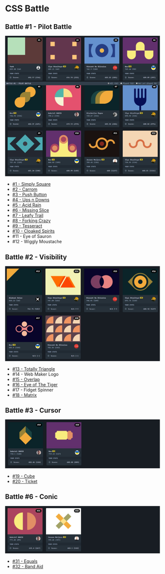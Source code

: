 # CSS Battle

## Battle #1 - Pilot Battle
![Pilot Battle](./1-Pilot-Battle/images/0-pilot-battle.jpeg)
* [#1 - Simply Square](./1-Pilot-Battle/1-Simply-Square.md)
* [#2 - Carrom](./1-Pilot-Battle/2-Carrom.md)
* [#3 - Push Button](./1-Pilot-Battle/3-Push-Button.md)
* [#4 - Ups n Downs](./1-Pilot-Battle/4-Ups-n-Down.md)
* [#5 - Acid Rain](./1-Pilot-Battle/5-Acid-Rain.md)
* [#6 - Missing Slice](./1-Pilot-Battle/6-Missing-Slice.md)
* [#7 - Leafy Trail](./1-Pilot-Battle/7-Leafy-Trail.md)
* [#8 - Forking Crazy](./1-Pilot-Battle/8-Forking-Crazy.md)
* [#9 - Tesseract](./1-Pilot-Battle/9%3DTesseract.md)
* [#10 - Cloaked Spirits](./1-Pilot-Battle/10-Cloaked-Spirits.md)
* #11 - Eye of Sauron
* #12 - Wiggly Moustache

## Battle #2 - Visibility
![Visibility](./2-Visibility/images/0-visibility.jpeg)
* [#13 - Totally Triangle](./2-Visibility/13-Totally-Triangle.md)
* #14 - Web Maker Logo
* [#15 - Overlap](./2-Visibility/15-Overlap.md)
* [#16 - Eye of The Tiger](./2-Visibility/16-Eye-of-The-Tiger.md)
* #17 - Fidget Spinner
* [#18 - Matrix](./2-Visibility/18-Matrix.md)

## Battle #3 - Cursor
![Cursor](./3-Cursor/images/0-cursor.jpeg)
* [#19 - Cube](./3-Cursor/19-Cube.md)
* [#20 - Ticket](./3-Cursor/20-Ticket.md)

## Battle #6 - Conic
![Conic](./6-Conic/images/0-conic.jpeg)
* [#31 - Equals](./6-Conic/31-Equals.md)
* [#32 - Band Aid](./6-Conic/32-Band-Aid.md)